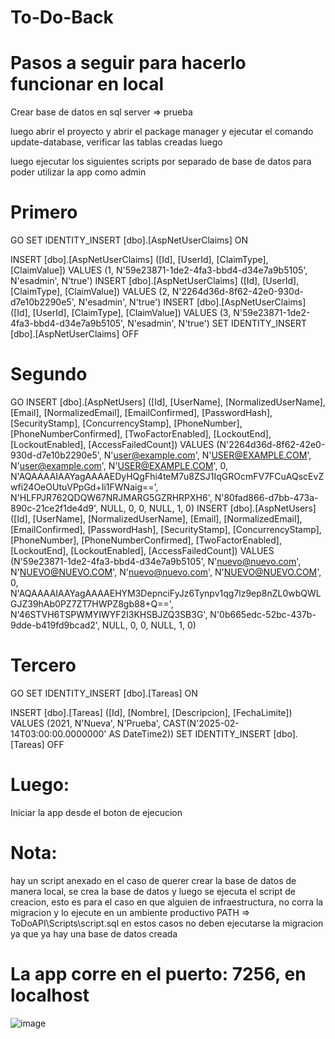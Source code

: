# To-Do-Back

# Pasos a seguir para hacerlo funcionar en local

Crear base de datos en sql server => prueba

luego abrir el proyecto y abrir el package manager y ejecutar el comando update-database, verificar las tablas creadas luego

luego ejecutar los siguientes scripts por separado de base de datos para poder utilizar la app como admin

# Primero
GO
SET IDENTITY_INSERT [dbo].[AspNetUserClaims] ON 

INSERT [dbo].[AspNetUserClaims] ([Id], [UserId], [ClaimType], [ClaimValue]) VALUES (1, N'59e23871-1de2-4fa3-bbd4-d34e7a9b5105', N'esadmin', N'true')
INSERT [dbo].[AspNetUserClaims] ([Id], [UserId], [ClaimType], [ClaimValue]) VALUES (2, N'2264d36d-8f62-42e0-930d-d7e10b2290e5', N'esadmin', N'true')
INSERT [dbo].[AspNetUserClaims] ([Id], [UserId], [ClaimType], [ClaimValue]) VALUES (3, N'59e23871-1de2-4fa3-bbd4-d34e7a9b5105', N'esadmin', N'true')
SET IDENTITY_INSERT [dbo].[AspNetUserClaims] OFF

# Segundo
GO
INSERT [dbo].[AspNetUsers] ([Id], [UserName], [NormalizedUserName], [Email], [NormalizedEmail], [EmailConfirmed], [PasswordHash], [SecurityStamp], [ConcurrencyStamp], [PhoneNumber], [PhoneNumberConfirmed], [TwoFactorEnabled], [LockoutEnd], [LockoutEnabled], [AccessFailedCount]) VALUES (N'2264d36d-8f62-42e0-930d-d7e10b2290e5', N'user@example.com', N'USER@EXAMPLE.COM', N'user@example.com', N'USER@EXAMPLE.COM', 0, N'AQAAAAIAAYagAAAAEDyHQgFhi4teM7u8ZSJ1IqGROcmFV7FCuAQscEvZwfi24OeOUtuVPpGd+Ii1FWNaig==', N'HLFPJR762QDQW67NRJMARG5GZRHRPXH6', N'80fad866-d7bb-473a-890c-21ce2f1de4d9', NULL, 0, 0, NULL, 1, 0)
INSERT [dbo].[AspNetUsers] ([Id], [UserName], [NormalizedUserName], [Email], [NormalizedEmail], [EmailConfirmed], [PasswordHash], [SecurityStamp], [ConcurrencyStamp], [PhoneNumber], [PhoneNumberConfirmed], [TwoFactorEnabled], [LockoutEnd], [LockoutEnabled], [AccessFailedCount]) VALUES (N'59e23871-1de2-4fa3-bbd4-d34e7a9b5105', N'nuevo@nuevo.com', N'NUEVO@NUEVO.COM', N'nuevo@nuevo.com', N'NUEVO@NUEVO.COM', 0, N'AQAAAAIAAYagAAAAEHYM3DepnciFyJz6Tynpv1qg7lz9ep8nZL0wbQWLGJZ39hAb0PZ7ZT7HWPZ8gb88+Q==', N'46STVH6TSPWMYIWYF2I3KHSBJZQ3SB3G', N'0b665edc-52bc-437b-9dde-b419fd9bcad2', NULL, 0, 0, NULL, 1, 0)

# Tercero
GO
SET IDENTITY_INSERT [dbo].[Tareas] ON 

INSERT [dbo].[Tareas] ([Id], [Nombre], [Descripcion], [FechaLimite]) VALUES (2021, N'Nueva', N'Prueba', CAST(N'2025-02-14T03:00:00.0000000' AS DateTime2))
SET IDENTITY_INSERT [dbo].[Tareas] OFF

# Luego:
Iniciar la app desde el boton de ejecucion

# Nota: 
hay un script anexado en el caso de querer crear la base de datos de manera local, se crea la base de datos y luego se ejecuta el script de creacion, esto es para el caso en que alguien de infraestructura, no corra la migracion y lo ejecute en un ambiente productivo PATH => ToDoAPI\Scripts\script.sql en estos casos no deben ejecutarse la migracion ya que ya hay una base de datos creada

# La app corre en el puerto: 7256, en localhost

![image](https://github.com/user-attachments/assets/74f11886-120b-425d-aadc-2d94f1fb1e9c)
